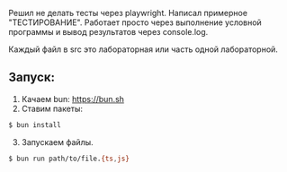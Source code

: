 Решил не делать тесты через playwright. Написал примерное "ТЕСТИРОВАНИЕ". Работает просто через выполнение условной программы и вывод результатов через console.log.

Каждый файл в src это лабораторная или часть одной лабораторной.

## Запуск:
1. Качаем bun: https://bun.sh
2. Ставим пакеты:
```bash
$ bun install
```
3. Запускаем файлы.
```bash
$ bun run path/to/file.{ts,js}
```
